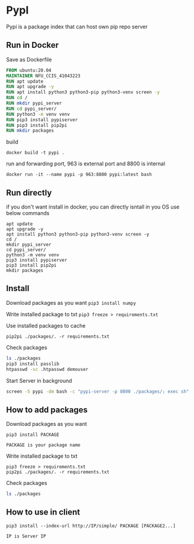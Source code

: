 # PypI
Pypi is a package index that can host own pip repo server


## Run in Docker 

Save as Dockerfile
```Dockerfile
FROM ubuntu:20.04
MAINTAINER NFU_CCIS_41043223
RUN apt update
RUN apt upgrade -y
RUN apt install python3 python3-pip python3-venv screen -y
RUN cd /
RUN mkdir pypi_server
RUN cd pypi_server/
RUN python3 -m venv venv
RUN pip3 install pypiserver
RUN pip3 install pip2pi
RUN mkdir packages
```
build
```
docker build -t pypi .
```
run and forwarding port, 963 is external port and 8800 is internal 
```
docker run -it --name pypi -p 963:8800 pypi:latest bash
```

## Run directly
if you don't want install in docker, you can directly isntall in you OS use below commands

```
apt update
apt upgrade -y
apt install python3 python3-pip python3-venv screen -y
cd /
mkdir pypi_server
cd pypi_server/
python3 -m venv venv
pip3 install pypiserver
pip3 install pip2pi
mkdir packages
```

## Install

Download packages as you want
```pip3 install numpy```

Write installed package to txt
```pip3 freeze > requirements.txt```

Use installed packages to cache
```
pip2pi ./packages/. -r requirements.txt
```
Check packages

```sh
ls ./packages
pip3 install passlib
htpasswd -sc .htpasswd demouser
```
Start Server in background
```sh
screen -S pypi -dm bash -c "pypi-server -p 8800 ./packages/; exec sh"
```



## How to add packages

Download packages as you want
```
pip3 install PACKAGE
```
```
PACKAGE is your package name 
```
Write installed package to txt
```
pip3 freeze > requirements.txt
pip2pi ./packages/. -r requirements.txt
```
Check packages

```sh
ls ./packages
```

## How to use in client

```
pip3 install --index-url http://IP/simple/ PACKAGE [PACKAGE2...]
```

```
IP is Server IP
```